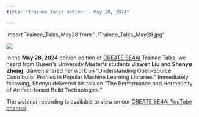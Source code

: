 ```yaml
---
title: "Trainee Talks Webinar - May 28, 2024"

---
```

import Trainee_Talks_May28 from '../Trainee_Talks_May28.jpg'

<p class="Trainee_Talks_May28" ><img src={Trainee_Talks_May28}/></p>

In the **May 28, 2024** edition edition of [CREATE SE4AI](https://se4ai.org/) Trainee Talks, we heard from Queen's University Master's students **Jiawen Liu** and **Shenyu Zheng**. Jiawen shared her work on “Understanding Open-Source Contributor Profiles in Popular Machine Learning Libraries.” Immediately following, Shenyu delivered his talk on “The Performance and Hermeticity of Artifact-based Build Technologies.”

The webinar recording is available to view on our [CREATE SE4AI YouTube channel](https://www.youtube.com/watch?v=20Qgtb0e2Ls).